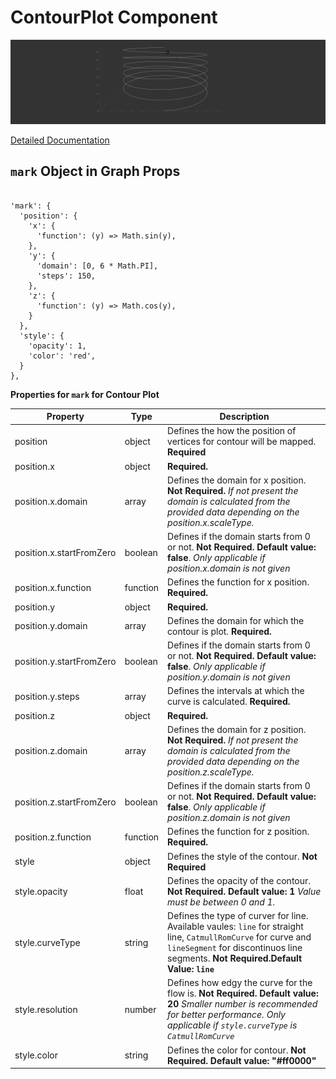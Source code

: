 # ContourPlot Component

![ContourPlot](./imgs/ContourPlot.png)

[Detailed Documentation](https://github.com/mustafasaifee42/VR-Viz/blob/master/ReadMe/Plots/ContourPlot.md)

## `mark` Object in Graph Props

```

'mark': {
  'position': {
    'x': {
      'function': (y) => Math.sin(y),
    },
    'y': {
      'domain': [0, 6 * Math.PI],
      'steps': 150,
    },
    'z': {
      'function': (y) => Math.cos(y),
    }
  },
  'style': {
    'opacity': 1,
    'color': 'red',
  }
},
```

**Properties for `mark` for Contour Plot**

| Property                 | Type     | Description                                                                                                                                                                                           |
| ------------------------ | -------- | ----------------------------------------------------------------------------------------------------------------------------------------------------------------------------------------------------- |
| position                 | object   | Defines the how the position of vertices for contour will be mapped. **Required**                                                                                                                     |
| position.x               | object   | **Required.**                                                                                                                                                                                         |
| position.x.domain        | array    | Defines the domain for x position. **Not Required.** _If not present the domain is calculated from the provided data depending on the position.x.scaleType._                                          |
| position.x.startFromZero | boolean  | Defines if the domain starts from 0 or not. **Not Required. Default value: false**. _Only applicable if position.x.domain is not given_                                                               |
| position.x.function      | function | Defines the function for x position. **Required.**                                                                                                                                                    |
| position.y               | object   | **Required.**                                                                                                                                                                                         |
| position.y.domain        | array    | Defines the domain for which the contour is plot. **Required.**                                                                                                                                       |
| position.y.startFromZero | boolean  | Defines if the domain starts from 0 or not. **Not Required. Default value: false**. _Only applicable if position.y.domain is not given_                                                               |
| position.y.steps         | array    | Defines the intervals at which the curve is calculated. **Required.**                                                                                                                                 |
| position.z               | object   | **Required.**                                                                                                                                                                                         |
| position.z.domain        | array    | Defines the domain for z position. **Not Required.** _If not present the domain is calculated from the provided data depending on the position.z.scaleType._                                          |
| position.z.startFromZero | boolean  | Defines if the domain starts from 0 or not. **Not Required. Default value: false**. _Only applicable if position.z.domain is not given_                                                               |
| position.z.function      | function | Defines the function for z position. **Required.**                                                                                                                                                    |
| style                    | object   | Defines the style of the contour. **Not Required**                                                                                                                                                    |
| style.opacity            | float    | Defines the opacity of the contour. **Not Required. Default value: 1** _Value must be between 0 and 1._                                                                                               |
| style.curveType          | string   | Defines the type of curver for line. Available vaules: `line` for straight line, `CatmullRomCurve` for curve and `lineSegment` for discontinuos line segments. **Not Required.Default Value: `line`** |
| style.resolution         | number   | Defines how edgy the curve for the flow is. **Not Required. Default value: 20** _Smaller number is recommended for better performance. Only applicable if `style.curveType` is `CatmullRomCurve`_     |
| style.color              | string   | Defines the color for contour. **Not Required. Default value: "#ff0000"**                                                                                                                             |
